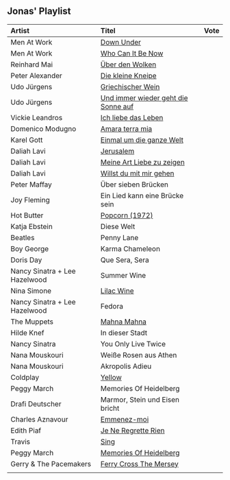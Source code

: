 
<head>
<meta charset='UTF-8'>
<style>
/*@font-face { font-family: 'egypt';  src: url( './AaronUMdCPhoneticAlpha100.ttf' ); unicode-range: U+13000-1342f; }*/
@font-face { font-family: 'flow';  src: local( 'jizura3b'              ); /*url( './fonts/jizura3b.ttf'               );*/ unicode-range: U+0e000-0efff; }

html, body {
  background-color:       #9eaeb5;
  /*height:                 100vh;*/
  /*width:                  100vw;*/
  padding:                0mm;
  margin:                 0mm;
  /*position:               absolute;*/
  /*overflow:               hidden;*/
  /*font-size:              6mm;*/
  font-family:            'egypt';
}

/* thx to https://developer.mozilla.org/en-US/docs/Web/CSS/line-height-step */
:root {
  --mktw-font-size:       6mm;
  --mktw-grid:            8mm;
  font-size:              var(--mktw-font-size);
  line-height-step:       var(--mktw-grid); }


jzr {
  display:                block;
  white-space:            nowrap;
  color:                  red; }

table {
  /*table-layout:           fixed;*/
  /*width:                  100%;*/
  border-collapse:        collapse;
  border:                 1px solid black; }

table td,
table th {
  border:                 1px solid black; }

article {
  display:                block;
  padding:                var(--mktw-grid); }

spacer {
  display:                block;
  min-height:             20mm; }

.flow { font-family: 'flow'; }

/*table {
  table-layout:           auto;
  width:                  100%; }
*/
td, th {
  overflow:               hidden;
  white-space:            nowrap;
  text-overflow:          ellipsis; }

/*col:nth-child( 3 ),
col:nth-child( 3 ) {
  background:  pink;
  width:              10%;
*/

col:nth-child( 1 ) {
  min-width:              25%mm !important;
  max-width:              25%mm !important;
  width:                  25%mm !important; }

col:nth-child( 2 ) {
  min-width:              75% !important;
  max-width:              75% !important;
  width:                  75% !important; }

col:nth-child( 3 ) {
  min-width:              10mm !important;
  max-width:              10mm !important;
  width:                  10mm !important; }

</style>
</head>

<article>


## Jonas' Playlist




| Artist                        | Titel                                                                              | Vote      |
| :------                       | :-----                                                                             | --------- |
| Men At Work                   | [Down Under](https://www.youtube.com/watch?v=XfR9iY5y94s)                          |           |
| Men At Work                   | [Who Can It Be Now](https://www.youtube.com/watch?v=SECVGN4Bsgg)                   |           |
| Reinhard Mai                  | [Über den Wolken](https://www.youtube.com/watch?v=fZMFF8QH3ew)                     |           |
| Peter Alexander               | [Die kleine Kneipe](https://www.youtube.com/watch?v=A10I_3e8B_I)                   |           |
| Udo Jürgens                   | [Griechischer Wein](https://www.youtube.com/watch?v=eKveb4BjK_c)                   |           |
| Udo Jürgens                   | [Und immer wieder geht die Sonne auf](https://www.youtube.com/watch?v=s06hmLSxNFM) |           |
| Vickie Leandros               | [Ich liebe das Leben](https://www.youtube.com/watch?v=7_FsW8RPCTc)                 |           |
| Domenico Modugno              | [Amara terra mia](https://www.youtube.com/watch?v=oRa39T_O4yU)                     |           |
| Karel Gott                    | [Einmal um die ganze Welt](https://www.youtube.com/watch?v=gHEa2Oyo1bY)            |           |
| Daliah Lavi                   | [Jerusalem](https://www.youtube.com/watch?v=JqiFmIJSWaI)                           |           |
| Daliah Lavi                   | [Meine Art Liebe zu zeigen](https://www.youtube.com/watch?v=WvgyQmBxko0)           |           |
| Daliah Lavi                   | [Willst du mit mir gehen](https://www.youtube.com/watch?v=yIRKlvhDP_w)             |           |
| Peter Maffay                  | Über sieben Brücken                                                                |           |
| Joy Fleming                   | Ein Lied kann eine Brücke sein                                                     |           |
| Hot Butter                    | [Popcorn (1972)](https://www.youtube.com/watch?v=YK3ZP6frAMc)                      |           |
| Katja Ebstein                 | Diese Welt                                                                         |           |
| Beatles                       | Penny Lane                                                                         |           |
| Boy George                    | Karma Chameleon                                                                    |           |
| Doris Day                     | Que Sera, Sera                                                                     |           |
| Nancy Sinatra + Lee Hazelwood | Summer Wine                                                                        |           |
| Nina Simone                   | [Lilac Wine](https://www.youtube.com/watch?v=LT38CIgRse4)                          |           |
| Nancy Sinatra + Lee Hazelwood | Fedora                                                                             |           |
| The Muppets                   | [Mahna Mahna](https://www.youtube.com/watch?v=zb47CstE7R4)                         |           |
| Hilde Knef                    | In dieser Stadt                                                                    |           |
| Nancy Sinatra                 | You Only Live Twice                                                                |           |
| Nana Mouskouri                | Weiße Rosen aus Athen                                                              |           |
| Nana Mouskouri                | Akropolis Adieu                                                                    |           |
| Coldplay                      | [Yellow](https://www.youtube.com/watch?v=yKNxeF4KMsY)                              |           |
| Peggy March                   | Memories Of Heidelberg                                                             |           |
| Drafi Deutscher               | Marmor, Stein und Eisen bricht                                                     |           |
| Charles Aznavour              | [Emmenez-moi](https://www.youtube.com/watch?v=0OrKMaeQUx0)                         |           |
| Edith Piaf                    | [Je Ne Regrette Rien](https://www.youtube.com/watch?v=fpHAsb2XQOY)                 |           |
| Travis                        | [Sing](https://www.youtube.com/watch?v=eYO1-gGWJyo)                                |           |
| Peggy March                   | [Memories Of Heidelberg](https://www.youtube.com/watch?v=4tB9FNZxB6g)              |           |
| Gerry & The Pacemakers        | [Ferry Cross The Mersey](https://www.youtube.com/watch?v=08083BNaYcA)              |           |
|                               |                                                                                    |           |

</article>
<spacer></spacer>
